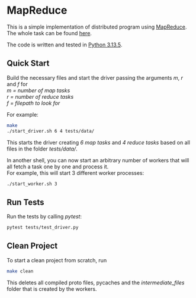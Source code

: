 # MapReduce
This is a simple implementation of distributed program using [MapReduce](https://en.wikipedia.org/wiki/MapReduce). 
<br>
The whole task can be found [here](map-reduce-task.pdf).

The code is written and tested in [Python 3.13.5](https://www.python.org/downloads/release/python-3135/).

## Quick Start

Build the necessary files and start the driver passing the arguments _m_, _r_ and _f_ for
<br>
_m = number of map tasks
<br>
r = number of reduce tasks
<br>
f = filepath to look for_

For example:
```sh
make
./start_driver.sh 6 4 tests/data/
```
This starts the driver creating _6 map tasks_ and _4 reduce tasks_ based on all files in the folder _tests/data/_.

In another shell, you can now start an arbitrary number of workers that will all fetch a task one by one and process it.
<br>
For example, this will start 3 different worker processes:
```sh
./start_worker.sh 3
```

## Run Tests

Run the tests by calling _pytest_:
```sh
pytest tests/test_driver.py
```

## Clean Project

To start a clean project from scratch, run
```sh
make clean
```
This deletes all compiled proto files, pycaches and the _intermediate_files_ folder that is created by the workers.